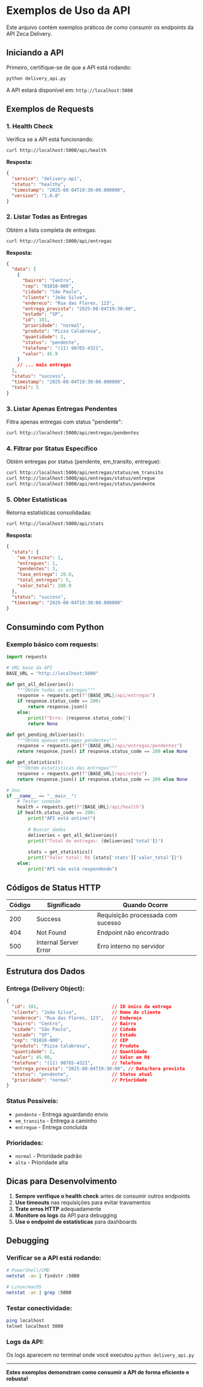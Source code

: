 # Exemplos de Uso da API

Este arquivo contém exemplos práticos de como consumir os endpoints da API Zeca Delivery.

## Iniciando a API

Primeiro, certifique-se de que a API está rodando:

```bash
python delivery_api.py
```

A API estará disponível em: `http://localhost:5000`

## Exemplos de Requests

### 1. Health Check
Verifica se a API está funcionando:

```bash
curl http://localhost:5000/api/health
```

**Resposta:**
```json
{
  "service": "delivery-api",
  "status": "healthy", 
  "timestamp": "2025-08-04T19:30:00.000000",
  "version": "1.0.0"
}
```

### 2. Listar Todas as Entregas
Obtém a lista completa de entregas:

```bash
curl http://localhost:5000/api/entregas
```

**Resposta:**
```json
{
  "data": [
    {
      "bairro": "Centro",
      "cep": "01010-000",
      "cidade": "São Paulo",
      "cliente": "João Silva",
      "endereco": "Rua das Flores, 123",
      "entrega_prevista": "2025-08-04T19:30:00",
      "estado": "SP",
      "id": 101,
      "prioridade": "normal",
      "produto": "Pizza Calabresa",
      "quantidade": 2,
      "status": "pendente",
      "telefone": "(11) 98765-4321",
      "valor": 45.9
    }
    // ... mais entregas
  ],
  "status": "success",
  "timestamp": "2025-08-04T19:30:00.000000",
  "total": 5
}
```

### 3. Listar Apenas Entregas Pendentes
Filtra apenas entregas com status "pendente":

```bash
curl http://localhost:5000/api/entregas/pendentes
```

### 4. Filtrar por Status Específico
Obtém entregas por status (pendente, em_transito, entregue):

```bash
curl http://localhost:5000/api/entregas/status/em_transito
curl http://localhost:5000/api/entregas/status/entregue
curl http://localhost:5000/api/entregas/status/pendente
```

### 5. Obter Estatísticas
Retorna estatísticas consolidadas:

```bash
curl http://localhost:5000/api/stats
```

**Resposta:**
```json
{
  "stats": {
    "em_transito": 1,
    "entregues": 1,
    "pendentes": 3,
    "taxa_entrega": 20.0,
    "total_entregas": 5,
    "valor_total": 280.9
  },
  "status": "success",
  "timestamp": "2025-08-04T19:30:00.000000"
}
```

## Consumindo com Python

### Exemplo básico com requests:

```python
import requests

# URL base da API
BASE_URL = "http://localhost:5000"

def get_all_deliveries():
    """Obtém todas as entregas"""
    response = requests.get(f"{BASE_URL}/api/entregas")
    if response.status_code == 200:
        return response.json()
    else:
        print(f"Erro: {response.status_code}")
        return None

def get_pending_deliveries():
    """Obtém apenas entregas pendentes"""
    response = requests.get(f"{BASE_URL}/api/entregas/pendentes")
    return response.json() if response.status_code == 200 else None

def get_statistics():
    """Obtém estatísticas das entregas"""
    response = requests.get(f"{BASE_URL}/api/stats")
    return response.json() if response.status_code == 200 else None

# Uso
if __name__ == "__main__":
    # Testar conexão
    health = requests.get(f"{BASE_URL}/api/health")
    if health.status_code == 200:
        print("API está online!")
        
        # Buscar dados
        deliveries = get_all_deliveries()
        print(f"Total de entregas: {deliveries['total']}")
        
        stats = get_statistics()
        print(f"Valor total: R$ {stats['stats']['valor_total']}")
    else:
        print("API não está respondendo")
```

## Códigos de Status HTTP

| Código | Significado | Quando Ocorre |
|--------|-------------|---------------|
| 200 | Success | Requisição processada com sucesso |
| 404 | Not Found | Endpoint não encontrado |
| 500 | Internal Server Error | Erro interno no servidor |

## Estrutura dos Dados

### Entrega (Delivery Object):
```json
{
  "id": 101,                           // ID único da entrega
  "cliente": "João Silva",             // Nome do cliente
  "endereco": "Rua das Flores, 123",   // Endereço
  "bairro": "Centro",                  // Bairro
  "cidade": "São Paulo",               // Cidade
  "estado": "SP",                      // Estado
  "cep": "01010-000",                  // CEP
  "produto": "Pizza Calabresa",        // Produto
  "quantidade": 2,                     // Quantidade
  "valor": 45.90,                      // Valor em R$
  "telefone": "(11) 98765-4321",       // Telefone
  "entrega_prevista": "2025-08-04T19:30:00", // Data/hora prevista
  "status": "pendente",                // Status atual
  "prioridade": "normal"               // Prioridade
}
```

### Status Possíveis:
- `pendente` - Entrega aguardando envio
- `em_transito` - Entrega a caminho
- `entregue` - Entrega concluída

### Prioridades:
- `normal` - Prioridade padrão
- `alta` - Prioridade alta

## Dicas para Desenvolvimento

1. **Sempre verifique o health check** antes de consumir outros endpoints
2. **Use timeouts** nas requisições para evitar travamentos
3. **Trate erros HTTP** adequadamente
4. **Monitore os logs** da API para debugging
5. **Use o endpoint de estatísticas** para dashboards

## Debugging

### Verificar se a API está rodando:
```bash
# PowerShell/CMD
netstat -an | findstr :5000

# Linux/macOS  
netstat -an | grep :5000
```

### Testar conectividade:
```bash
ping localhost
telnet localhost 5000
```

### Logs da API:
Os logs aparecem no terminal onde você executou `python delivery_api.py`

---

**Estes exemplos demonstram como consumir a API de forma eficiente e robusta!**
